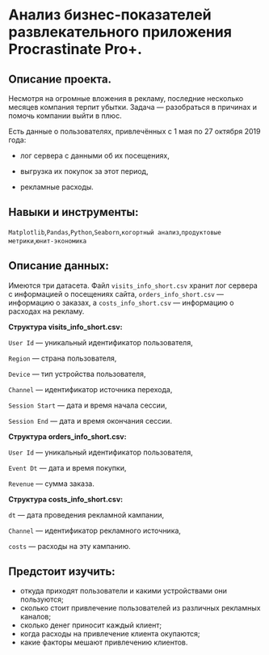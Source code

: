 # Анализ бизнес-показателей развлекательного приложения Procrastinate Pro+. 
## Описание проекта.

Несмотря на огромные вложения в рекламу, последние несколько месяцев компания терпит убытки. Задача — разобраться в причинах и помочь компании выйти в плюс.

Есть данные о пользователях, привлечённых с 1 мая по 27 октября 2019 года:

- лог сервера с данными об их посещениях,

- выгрузка их покупок за этот период,

- рекламные расходы.

## Навыки и инструменты:
`Matplotlib`,`Pandas`,`Python`,`Seaborn`,`когортный анализ`,`продуктовые метрики`,`юнит-экономика`

## Описание данных:

Имеются три датасета. Файл `visits_info_short.csv` хранит лог сервера с информацией о посещениях сайта, `orders_info_short.csv` — информацию о заказах, а `costs_info_short.csv` — информацию о расходах на рекламу.

**Структура visits_info_short.csv:**

`User Id` — уникальный идентификатор пользователя,

`Region` — страна пользователя,

`Device` — тип устройства пользователя,

`Channel` — идентификатор источника перехода,

`Session Start` — дата и время начала сессии,

`Session End` — дата и время окончания сессии.

**Структура orders_info_short.csv:**

`User Id` — уникальный идентификатор пользователя,

`Event Dt` — дата и время покупки,

`Revenue` — сумма заказа.

**Структура costs_info_short.csv:**

`dt` — дата проведения рекламной кампании,

`Channel` — идентификатор рекламного источника,

`costs` — расходы на эту кампанию.

## Предстоит изучить:

- откуда приходят пользователи и какими устройствами они пользуются;
- сколько стоит привлечение пользователей из различных рекламных каналов;
- сколько денег приносит каждый клиент;
- когда расходы на привлечение клиента окупаются;
- какие факторы мешают привлечению клиентов.
